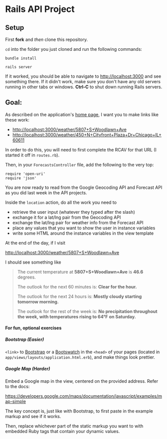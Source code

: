 # Rails API Project

## Setup


First **fork** and *then* clone this repository.

`cd` into the folder you just cloned and run the following commands:

    bundle install

    rails server

If it worked, you should be able to navigate to [http://localhost:3000](http://localhost:3000) and see something there. If it didn't work, make sure you don't have any old servers running in other tabs or windows. **Ctrl-C** to shut down running Rails servers.

## Goal:

As described on the application's [home page](http://localhost:3000), I want you to make links like these work:

 - [http://localhost:3000/weather/5807+S+Woodlawn+Ave](http://localhost:3000/weather/5807+S+Woodlawn+Ave)
 - [http://localhost:3000/weather/450+N+Cityfront+Plaza+Dr+Chicago+IL+60611](http://localhost:3000/weather/450+N+Cityfront+Plaza+Dr+Chicago+IL+60611)

In order to do this, you will need to first complete the RCAV for that URL (I started it off in `routes.rb`).

Then, in your `ForecastsController` file, add the following to the very top:

    require 'open-uri'
    require 'json'

You are now ready to read from the Google Geocoding API and Forecast API as you did last week in the API projects.

Inside the `location`  action, do all the work you need to

 - retrieve the user input (whatever they typed after the slash)
 - exchange it for a lat/lng pair from the Geocoding API
 - exchange the lat/lng pair for weather info from the Forecast API
 - place any values that you want to show the user in instance variables
 - write some HTML around the instance variables in the view template

At the end of the day, if I visit

[http://localhost:3000/weather/5807+S+Woodlawn+Ave](http://localhost:3000/weather/5807+S+Woodlawn+Ave)

I should see something like

> The current temperature at **5807+S+Woodlawn+Ave** is **46.6** degrees.
>
> The outlook for the next 60 minutes is: **Clear for the hour.**
>
> The outlook for the next 24 hours is: **Mostly cloudy starting tomorrow morning.**
>
> The outlook for the rest of the week is: **No precipitation throughout the week, with temperatures rising to 64°F on Saturday.**


#### For fun, optional exercises

##### Bootstrap (*Easier*)

`<link>` to [Bootstrap](http://www.bootstrapcdn.com/#quickstart_tab) or a [Bootswatch](http://www.bootstrapcdn.com/#bootswatch_tab) in the `<head>` of your pages (located in `app/views/layouts/application.html.erb`), and make things look prettier.

##### Google Map (*Harder*)

Embed a Google map in the view, centered on the provided address. Refer to the docs:

https://developers.google.com/maps/documentation/javascript/examples/map-simple

The key concept is, just like with Bootstrap, to first paste in the example markup and see if it works.

Then, replace whichever part of the static markup you want to with embedded Ruby tags that contain your dynamic values.
